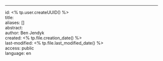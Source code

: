 ---
id: <% tp.user.createUUID() %>  
title:  
aliases: []  
abstract:  
author: Ben Jendyk  
created: <% tp.file.creation_date() %>  
last-modified: <% tp.file.last_modified_date() %>  
access: public  
language: en
